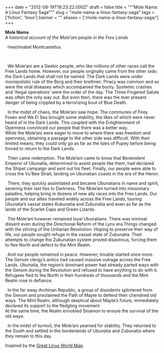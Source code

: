 
+++
date = "2012-08-19T18:23:22.000Z"
draft = false
title = """Mole Nama: A Linux Fantasy Saga"""
slug = "mole-nama-a-linux-fantasy-saga"
tags = ['fiction', 'linux']
banner = ""
aliases = ['/mole-nama-a-linux-fantasy-saga/']
+++


**Mole Nama**  
*A historical account of the Mole’ani people in the Free Lands*

 -Inestimabel Montcastellus

 

  We Mole’ani are a Geekic people, who like millions of other races call the Free Lands home. However, our people originally came from the other side; the Dark Lands that shall not be named. The Dark Lands were under monopolistic rule of the Borg and their brethren. Piracy was common and so were the viral diseases which accompanied the booty. Systemic crashes and ‘illegal operations’ were the order of the day. The Three Fingered Salute was often the only way out. But even then, there was the ever present danger of being crippled by a terrorizing bout of Blue Death.

  In the midst of chaos, the Mole’ani saw hope. The communes of Firey Foxen and We El Sea brought some stability, the likes of which were never heard of in the Dark Lands. This coupled with the Enlightenment of Openness convinced our people that there was a better way.  
 While the Mole’ani were eager to move to where there was freedom and openness, obtaining a passage to the other side was difficult. With their limited means, they could only go as far as the Isles of Pupey before being forced to return to the Dark Lands.

  Then came redemption. The Mole’ani came to know that Benevolent Emperor of Ubunatia, determined to assist people like them, had declared the Shipet campaign and sent out his fleet. Finally, our people were able to cross the Vu’Bee Strait, landing on Ubunatian coasts in the era of the Heron.

  There, they quickly assimilated and became Ubunatians in name and spirit, severing their last ties to Darkness. The Mole’ani turned into missionary paladins, helping bring in dozens of new ally races into the Free Lands. Our people and our allies traveled widely across the Free Lands, touring Ubunatia’s vassal states Kubunatia and Zubunatia and even as far as the lands of the Scarlet Caps and Green Lizards.

  The Mole’ani however remained loyal Ubunatians. There was minimal dissent even during the Directional Reform of the Lynx era.Things changed with the stirring of the Unitarian Revolution. Hoping to preserve their way of life, our people sought refuge in the vassal state of Zubunatia. Their attempts to change the Zubunatian system proved disastrous, forcing them to flee North and defect to the Mint Realm.

  And our people remained in peace. However, trouble started once more. The Genom clergy’s antics had caused massive outrage across the Free Lands. Ubunatia, the region’s dominant power had already parted ways with the Genom during the Revolution and refused to have anything to do with it. Refugees fled to the North in their hundreds of thousands and the Mint Realm rose in defiance.

  In the far away Archinan Republic, a group of dissidents splintered from the Genom and proclaimed the Path of Mayte to defend their cherished old ways. The Mint Realm, although skeptical about Mayte’s future, immediately declared its support to the fledgling movement.  
 At the same time, the Realm ennobled Sinamon to ensure the survival of the old ways.

  In the midst of turmoil, the Mole’ani yearned for stability. They returned to the South and settled in the borderlands of Ubunatia and Zubunatia where they remain to this day.

Inspired by the [Great Linux World Map](http://www.dedoimedo.com/computers/linux-world-map.html "Linux World Map").




